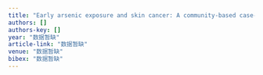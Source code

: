 ```yaml
---
title: "Early arsenic exposure and skin cancer: A community-based case-control study in an endemic area of blackfoot disease"
authors: []
authors-key: []
year: "数据暂缺"
article-link: "数据暂缺"
venue: "数据暂缺"
bibex: "数据暂缺"
---
```


